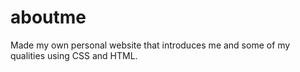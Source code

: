 # aboutme
Made my own personal website that introduces me and some of my qualities using CSS and HTML. 
